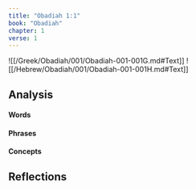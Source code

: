 ```yaml
---
title: "Obadiah 1:1"
book: "Obadiah"
chapter: 1
verse: 1
---
```

![[/Greek/Obadiah/001/Obadiah-001-001G.md#Text]]
![[/Hebrew/Obadiah/001/Obadiah-001-001H.md#Text]]

## Analysis

#### Words

#### Phrases

#### Concepts

## Reflections
